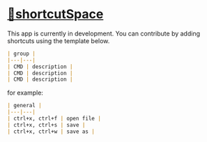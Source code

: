 # [🚀shortcutSpace](https://www.shortcut.space)

This app is currently in development.
You can contribute by adding shortcuts using the template below.

```markdown
| group |
|---|---|
| CMD | description |
| CMD | description |
| CMD | description |

```

for example:

```markdown
| general |
|---|---|
| ctrl+x, ctrl+f | open file |
| ctrl+x, ctrl+s | save |
| ctrl+x, ctrl+w | save as |

```
